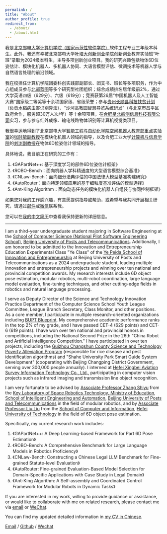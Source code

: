 ```yaml
---
permalink: /
title: "About"
author_profile: true
redirect_from: 
  - /about/
  - /about.html
---
```


我是[北京邮电大学](https://www.bupt.edu.cn/)[计算机学院（国家示范性软件学院）](https://scs.bupt.edu.cn/index.htm)软件工程专业三年级本科生。此外，我还有幸被北京邮电大学[叶培大创新创业学院](https://yepeida.bupt.edu.cn/)创新创业教育实验班“叶班”录取为2024级本科生，主导多项创新创业项目。我的研究兴趣包括物体6D位姿估计、模块化机器人、多机器人协同、大语言模型评估、微调技术等机器人学与自然语言处理的前沿领域。

我在校担任计算机学院团委科创实践部副部长、团支书、班长等多项职务，作为中心组成员参与[北邮蓝图](https://peking.bjd.com.cn/content/s6109f126e4b0f21db068a1c7.html)等多个研究型社团组织；综合成绩排名居年级前2%，通过大学英语四级（629分）、六级（619分）；竞赛获第26届“中国机器人及人工智能大赛”国家级二等奖等十余项国家级、省级荣誉；参与[贵州长顺县科技扶贫计划](https://mp.weixin.qq.com/s/6OjkT8vqIqM76sAiqX3pJg)（负责水稻病虫害识别算法）、“沙河高教园智慧导览系统研发”（与北京市昌平区政府合作，服务超30万人次/年）等十余项项目，在[合肥星北航测信息科技有限公司](http://www.navmonitor.com/)实习，参与参与红外成像、输电线路物体识别等计算机视觉类项目。

我很幸运地得到了北京邮电大学[智能工程与自动化学院](https://iea.bupt.edu.cn/)[空间机器人教育部重点实验室](https://baike.baidu.com/item/%E7%A9%BA%E9%97%B4%E6%9C%BA%E5%99%A8%E4%BA%BA%E6%8A%80%E6%9C%AF%E6%95%99%E8%82%B2%E9%83%A8%E5%B7%A5%E7%A8%8B%E7%A0%94%E7%A9%B6%E4%B8%AD%E5%BF%83%EF%BC%88%E5%8C%97%E4%BA%AC%E9%82%AE%E7%94%B5%E5%A4%A7%E5%AD%A6%EF%BC%89/20793572)的[张时毓副教授](https://teacher.bupt.edu.cn/zhangshiyu/zh_CN/index.htm)在模块化机器人领域的指导，以及合肥工业大学[计算机与信息学院](https://ci.hfut.edu.cn/)的[刘浏副教授](https://hfut-liuliu.com/)在物体6D位姿估计领域的指导。

具体地说，我目前正在研究的工作有：

1. 《GAPartNet++: 基于深度学习的部件6D位姿估计框架》
2. 《ROBO-Bench：面向机器人学科精通度的大型语言模型综合基准》
3. 《CNLaw-Bench：面向细分法典评估的中国法律大模型基准构建研究》
4. 《AutoRouter：面向特定领域应用的基于细粒度基准评估的模型选择》
5. 《Ant-King Algorithm：面向动态任务的模块化机器人自组装与协同控制框架》

如果您对我的工作感兴趣，有意愿提供指导或帮助，或希望与我共同开展相关研究，请通过[邮件](mailto:xtc_heartune@bupt.edu.cn)或[微信](../images/WeChat.jpg)联系我。

您可以在[我的中文简历](../assets/简历29.png)中查看我保持更新的详细信息。

---

I am a third-year undergraduate student majoring in Software Engineering at the [School of Computer Science (National Pilot Software Engineering School)](https://scs.bupt.edu.cn/index.htm), [Beijing University of Posts and Telecommunications](https://www.bupt.edu.cn/). Additionally, I am honored to be admitted to the Innovation and Entrepreneurship Education Experimental Class "Ye Class" of the [Ye Peida School of Innovation and Entrepreneurship](https://yepeida.bupt.edu.cn/) at Beijing University of Posts and Telecommunications as a 2024 undergraduate student, leading multiple innovation and entrepreneurship projects and winning over ten national and provincial competition awards. My research interests include 6D object pose estimation, modular robotics, multi-robot coordination, large language model evaluation, fine-tuning techniques, and other cutting-edge fields in robotics and natural language processing.

I serve as Deputy Director of the Science and Technology Innovation Practice Department of the Computer Science School Youth League Committee, League Branch Secretary, Class Monitor, and other positions. As a core member, I participate in multiple research-oriented organizations including [BUPT Blueprint](https://peking.bjd.com.cn/content/s6109f126e4b0f21db068a1c7.html). My comprehensive academic performance ranks in the top 2% of my grade, and I have passed CET-4 (629 points) and CET-6 (619 points). I have won over ten national and provincial honors in competitions, including the National Second Prize in the 26th "China Robot and Artificial Intelligence Competition." I have participated in over ten projects, including the [Guizhou Changshun County Science and Technology Poverty Alleviation Program](https://mp.weixin.qq.com/s/6OjkT8vqIqM76sAiqX3pJg) (responsible for rice disease and pest identification algorithms) and "Shahe University Park Smart Guide System Development" (cooperating with Beijing Changping District Government, serving over 300,000 people annually). I interned at [Hefei Xingbei Aviation Survey Information Technology Co., Ltd.](http://www.navmonitor.com/), participating in computer vision projects such as infrared imaging and transmission line object recognition.

I am very fortunate to be advised by [Associate Professor Zhang Shiyu](https://teacher.bupt.edu.cn/zhangshiyu/zh_CN/index.htm) from the [Key Laboratory of Space Robotics Technology, Ministry of Education](https://baike.baidu.com/item/%E7%A9%BA%E9%97%B4%E6%9C%BA%E5%99%A8%E4%BA%BA%E6%8A%80%E6%9C%AF%E6%95%99%E8%82%B2%E9%83%A8%E5%B7%A5%E7%A8%8B%E7%A0%94%E7%A9%B6%E4%B8%AD%E5%BF%83%EF%BC%88%E5%8C%97%E4%BA%AC%E9%82%AE%E7%94%B5%E5%A4%A7%E5%AD%A6%EF%BC%89/20793572), [School of Intelligent Engineering and Automation](https://iea.bupt.edu.cn/), [Beijing University of Posts and Telecommunications](https://www.bupt.edu.cn/) in the field of modular robotics, and by [Associate Professor Liu Liu](https://hfut-liuliu.com/) from the [School of Computer and Information](https://ci.hfut.edu.cn/), [Hefei University of Technology](https://www.hfut.edu.cn/) in the field of 6D object pose estimation.

Specifically, my current research work includes:

1. 《GAPartNet++: A Deep Learning-based Framework for Part 6D Pose Estimation》
2. 《ROBO-Bench: A Comprehensive Benchmark for Large Language Models in Robotics Proficiency》
3. 《CNLaw-Bench: Constructing a Chinese Legal LLM Benchmark for Fine-grained Statute-level Evaluation》
4. 《AutoRouter: Fine-grained Evaluation-Based Model Selection for Domain-Specific Applications with Case Study in Legal Domain》
5. 《Ant-King Algorithm: A Self-assembly and Coordinated Control Framework for Modular Robots in Dynamic Tasks》

If you are interested in my work, willing to provide guidance or assistance, or would like to collaborate with me on related research, please contact me via [email](mailto:xtc_heartune@bupt.edu.cn) or [WeChat](../images/WeChat.jpg).

You can find my updated detailed information in [my CV in Chinese](../assets/简历29.png).

[Email](mailto:xtc_heartune@bupt.edu.cn) / [Github](https://github.com/Heartune) / [Wechat](../images/WeChat.jpg)
